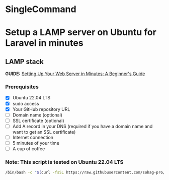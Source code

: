 # SingleCommand

# Setup a LAMP server on Ubuntu for Laravel in minutes
## LAMP stack

**GUIDE:** [Setting Up Your Web Server in Minutes: A Beginner's Guide](https://notes.sohag.pro/setting-up-your-web-server-in-minutes-a-beginners-guide)

### Prerequisites
- [x] Ubuntu 22.04 LTS
- [x] sudo access
- [x] Your GitHub repository URL
- [ ] Domain name (optional)
- [ ] SSL certificate (optional)
- [ ] Add A record in your DNS (required if you have a domain name and want to get an SSL certificate)
- [ ] Internet connection
- [ ] 5 minutes of your time
- [ ] A cup of coffee

### Note: This script is tested on Ubuntu 22.04 LTS

```bash
/bin/bash -c "$(curl -fsSL https://raw.githubusercontent.com/sohag-pro/SingleCommand/main/lamp.sh)"
```